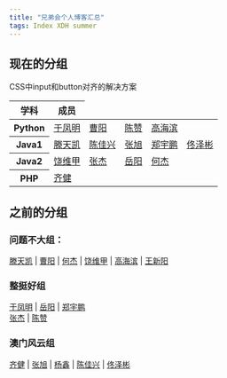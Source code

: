 ```yaml
---
title: "兄弟会个人博客汇总"
tags: Index XDH summer
---
```

## 现在的分组

<table>
    <thead>
    <tr>
        <th>学科</th>
        <th>成员</th>CSS中input和button对齐的解决方案
    </tr>
    </thead>
    <tr>
        <th>Python</th>
        <td><a href="https://victorfengming.github.io/">于凤明</a></td>
        <td><a href="https://caoyang7.github.io/">曹阳</a></td>
        <td><a href="https://llzanz.github.io/">陈赞</a></td>
        <td><a href="https://gaohaibin3000.github.io/">高海滨</a></td>
    </tr>
    <tr>
        <th>Java1</th>
        <td><a href="https://ttk1907.github.io/">滕天凯</a></td>
        <td><a href="https://xjx19970831.github.io/">陈佳兴</a></td>
        <td><a href="https://nineberg.github.io/">张旭</a></td>
        <td><a href="https://zhengyupengzz.github.io">郑宇鹏</a></td>
        <td><a href="https://tongzebin.github.io/">佟泽彬</a></td>
    </tr>
    <tr>
        <th>Java2</th>
        <td><a href="https://raoweijiapng.github.io/">饶维甲</a></td>
        <td><a href="https://jiesangqaq.github.io/">张杰</a></td>
        <td><a href="https://1978413822.github.io/">岳阳</a></td>
        <td><a href="https://hejie615.github.io/">何杰</a></td>
    </tr>
    <tr>
        <th>PHP</th>
        <td><a href="https://qijian160.github.io/">齐健</a></td>
    </tr>
</table>

## 之前的分组
### 问题不大组：  
[滕天凯](https://ttk1907.github.io/) | 
[曹阳](https://caoyang7.github.io/) | 
[何杰](https://hejie615.github.io/) | 
[饶维甲](https://raoweijiapng.github.io/) | 
[高海滨](https://gaohaibin3000.github.io/) | 
[王新阳](https://wxy20170906.github.io/) 
### 整挺好组
[于凤明](https://victorfengming.github.io/) | 
[岳阳](https://1978413822.github.io/) | 
[郑宇鹏](https://zhengyupengzz.github.io)  
[张杰](https://jiesangqaq.github.io/) | 
[陈赞](https://llzanz.github.io/) 

### 澳门风云组
[齐健](https://qijian160.github.io/) | 
[张旭](https://nineberg.github.io/) | 
[杨鑫](https://yangxin19970404.github.io/) | 
[陈佳兴](https://xjx19970831.github.io/) | 
[佟泽彬](https://tongzebin.github.io/) 